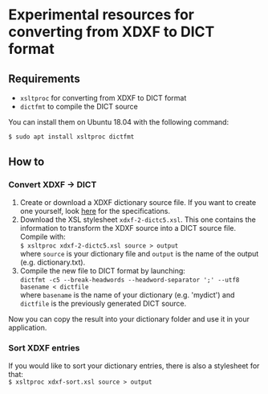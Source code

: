 # Experimental resources for converting from XDXF to DICT format

## Requirements

- `xsltproc` for converting from XDXF to DICT format
- `dictfmt` to compile the DICT source

You can install them on Ubuntu 18.04 with the following command:
```sh
$ sudo apt install xsltproc dictfmt
```

## How to

### Convert XDXF -> DICT

1. Create or download a XDXF dictionary source file. If you want to create one yourself, look [here](https://github.com/soshial/xdxf_makedict/blob/master/format_standard/xdxf_description.md) for the specifications.
2. Download the XSL stylesheet `xdxf-2-dictc5.xsl`. This one contains the information to transform the XDXF source into a DICT source file.<br>
Compile with:<br>
`$ xsltproc xdxf-2-dictc5.xsl source > output`<br>
where `source` is your dictionary file and `output` is the name of the output (e.g. dictionary.txt).
3. Compile the new file to DICT format by launching:<br>
`dictfmt -c5 --break-headwords --headword-separator ';' --utf8 basename < dictfile`<br>
where `basename` is the name of your dictionary (e.g. 'mydict') and `dictfile` is the previously generated DICT source.

Now you can copy the result into your dictionary folder and use it in your application.

### Sort XDXF entries
If you would like to sort your dictionary entries, there is also a stylesheet for that:<br>
`$ xsltproc xdxf-sort.xsl source > output`
